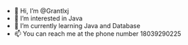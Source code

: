- 👋 Hi, I’m @Grantlxj
- 👀 I’m interested in Java
- 🌱 I’m currently learning Java and Database
- 📫 You can reach me at the phone number 18039290225

<!---
Grantlxj/Grantlxj is a ✨ special ✨ repository because its `README.md` (this file) appears on your GitHub profile.
You can click the Preview link to take a look at your changes.
--->
